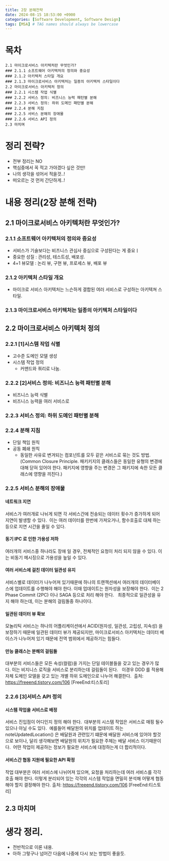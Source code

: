```yaml
---
title: 2장 분해전략
date: 2024-08-15 18:53:00 +0900
categories: [Software Development, Software Design]
tags: [MSA] # TAG names should always be lowercase
---
```


# 목차

```2장 분해 전략
2.1 마이크로서비스 아키텍처란 무엇인가?
### 2.1.1 소프트웨어 아키텍처의 정의와 중요성
### 2.1.2 아키텍처 스타일 개요
### 2.1.3 마이크로서비스 아키텍처는 일종의 아키텍처 스타일이다
2.2 마이크로서비스 아키텍처 정의
### 2.2.1 시스템 작업 식별
### 2.2.2 서비스 정의: 비즈니스 능력 패턴별 분해
### 2.2.3 서비스 정의: 하위 도메인 패턴별 분해
### 2.2.4 분해 지침
### 2.2.5 서비스 분해의 장애물
### 2.2.6 서비스 API 정의
2.3 마치며

```

# 정리 전략?

- 전부 정리는 NO
- 핵심중에서 꼭 적고 가야겠다 싶은 것만!
- 나의 생각을 섞어서 적을것..!
- 떠오르는 것 먼저 간단하게..!

# 내용 정리(2장 분해 전략)

## 2.1 마이크로서비스 아키텍처란 무엇인가?

### 2.1.1 소프트웨어 아키텍처의 정의와 중요성

- 서비스가 기술보다는 비즈니스 관심사 중심으로 구성된다는 게 중요ㅣ
- 중요한 성질 : 관리성, 테스트성, 배포성.
- 4+1 뷰모델 : 논리 뷰, 구현 뷰, 프로세스 뷰, 배포 뷰

### 2.1.2 아키텍처 스타일 개요

- 마이크로 서비스 아키텍처는 느슨하게 결합된 여러 서비스로 구성하는 아키텍쳐 스타일.

### 2.1.3 마이크로서비스 아키텍처는 일종의 아키텍처 스타일이다

## 2.2 마이크로서비스 아키텍처 정의

### 2.2.1 [1]시스템 작업 식별

- 고수준 도메인 모델 생성
- 시스템 작업 정의
  - 커맨드와 쿼리로 나눔.

### 2.2.2 [2]서비스 정의: 비즈니스 능력 패턴별 분해

- 비즈니스 능력 식별
- 비즈니스 능력을 여러 서비스로

### 2.2.3 서비스 정의: 하위 도메인 패턴별 분해

### 2.2.4 분해 지침

- 단일 책임 원칙
- 공동 폐쇄 원칙
  - 동일한 사유로 변겨되는 컴포넌트를 모두 같은 서비스로 묶는 것도 방법.(Common Closure Principle. 패키키지의 클래스들은 동일한 유형의 변경에 대해 닫혀 있어야 한다. 패키지에 영향을 주는 변경은 그 패키지에 속한 모든 클래스에 영향을 끼친다.)

### 2.2.5 서비스 분해의 장애물

#### 네트워크 지연

서비스가 여러개로 나뉘게 되면 각 서비스간에 전송되는 데이터 횟수가 증가하게 되어 지연이 발생할 수 있다.  이는 여러 데이터를 한번에 가져오거나, 함수호출로 대체 하는 등으로 지연 시간을 줄일 수 있다.

#### 동기 IPC 로 인한 가용성 저하

여러개의 서비스중 하나라도 장애 일 경우, 전체적인 요청이 처리 되지 않을 수 있다. 이는 비동기 메시징으로 가용성을 높일 수 있다.

#### 여러 서비스에 걸친 데이터 일관성 유지

서비스별로 데이터가 나누어져 있기때문에 하나의 트랜잭션에서 여러개의 데이터베이스에 업데이트를 수행해야 해야 한다. 이때 업데이트는 원자성을 보장해야 한다.
 이는 2 Phase Commit (2PC) 이나 SAGA 등으로 처리 해야 한다. 
 최종적으로 일관성을 유지 해야 하는데, 이는 분해의 걸림돌중 하나이다.

#### 일관된 데이터 뷰 확보

모놀리틱 서비스는 하나의 어플리케이션에서 ACID(원자성, 일관성, 고립성, 지속성) 을 보장하기 때문에 일관된 데이터 뷰가 제공되지만, 마이크로서비스 아키텍처는 데이터 베이스가 나누어져 있기 때문에 전역 범위에서 제공하기는 힘들다.

#### 만능 클래스는 분해의 걸림돌

대부분의 서비스들은 모든 속성(컬럼)을 가지는 단일 테이블들을 갖고 있는 경우가 많다. 이는 비지니스 로직을 서비스로 분리하는데 걸림돌이 된다. 
 이경우 DDD 를 적용해 자체 도메인 모델을 갖고 있는 개별 하위 도메인으로 나누어 해결한다. 
출처: https://freeend.tistory.com/106 [FreeEnd:티스토리]

### 2.2.6 [3]서비스 API 정의

#### 시스템 작업을 서비스로 배정

서비스 진입점이 어디인지 정의 해야 한다.  대부분의 시스템 작업은 서비스로 매핑 될수 있으나 아닐 수도 있다. 
예를들어 배달원의 위치를 업데이트 하는 noteUpdatedLocation() 은 배달원과 관련있기 떄문에 배달원 서비스에 있어야 할것으로 보이나, 달리 생각해보면 배달원의 위치가 필요한 주체는 배달 서비스 이기때문이다.
 어떤 작업이 제공하는 정보가 필요한 서비스에 대정하는게 더 합리적이다.

#### 서비스간 협동 지원에 필요한 API 확정

작업 대부분은 여러 서비스에 나뉘어져 있으며, 요청을 처리하는데 여러 서비스를 각각 호출 해야 한다. 이렇게 분리되어 있는 각각의 시스템 작업을 면밀히 분석해 어떻게 협동해야 할지 결정해야 한다.
출처: https://freeend.tistory.com/106 [FreeEnd:티스토리]

## 2.3 마치며

# 생각 정리.

- 전반적으로 이론 내용.
- 아하 그렇구나 넘어간 다음에 나중에 다시 보는 방법이 좋을듯.
